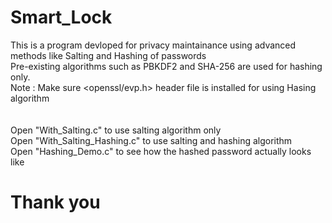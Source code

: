 # Smart_Lock
This is a program devloped for privacy maintainance using advanced methods like Salting and Hashing of passwords<br>
Pre-existing algorithms such as PBKDF2 and SHA-256 are used for hashing only.<br> 
Note : Make sure <openssl/evp.h> header file is installed for using Hasing algorithm
<br><br><br>
Open "With_Salting.c" to use salting algorithm only
<br>Open "With_Salting_Hashing.c" to use salting and hashing algorithm<br>
Open "Hashing_Demo.c" to see how the hashed password actually looks like<br>
# Thank you 
  
